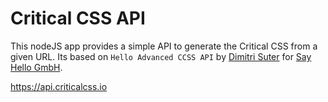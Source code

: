 Critical CSS API
======================
This nodeJS app provides a simple API to generate the Critical CSS from a given URL. Its based on `Hello Advanced CCSS API` by [Dimitri Suter](https://github.com/gnochi) for [Say Hello GmbH](https://github.com/SayHelloGmbH/).

https://api.criticalcss.io
